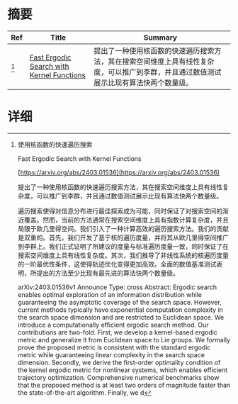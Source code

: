 # 摘要

| Ref | Title | Summary |
| --- | --- | --- |
| [^1] | [Fast Ergodic Search with Kernel Functions](https://arxiv.org/abs/2403.01536) | 提出了一种使用核函数的快速遍历搜索方法，其在搜索空间维度上具有线性复杂度，可以推广到李群，并且通过数值测试展示比现有算法快两个数量级。 |

# 详细

[^1]: 使用核函数的快速遍历搜索

    Fast Ergodic Search with Kernel Functions

    [https://arxiv.org/abs/2403.01536](https://arxiv.org/abs/2403.01536)

    提出了一种使用核函数的快速遍历搜索方法，其在搜索空间维度上具有线性复杂度，可以推广到李群，并且通过数值测试展示比现有算法快两个数量级。

    

    遍历搜索使得对信息分布进行最佳探索成为可能，同时保证了对搜索空间的渐近覆盖。然而，当前的方法通常在搜索空间维度上具有指数计算复杂度，并且局限于欧几里得空间。我们引入了一种计算高效的遍历搜索方法。我们的贡献是双重的。首先，我们开发了基于核的遍历度量，并将其从欧几里得空间推广到李群上。我们正式证明了所建议的度量与标准遍历度量一致，同时保证了在搜索空间维度上具有线性复杂度。其次，我们推导了非线性系统的核遍历度量的一阶最优性条件，这使得轨迹优化变得更加高效。全面的数值基准测试表明，所提出的方法至少比现有最先进的算法快两个数量级。

    arXiv:2403.01536v1 Announce Type: cross  Abstract: Ergodic search enables optimal exploration of an information distribution while guaranteeing the asymptotic coverage of the search space. However, current methods typically have exponential computation complexity in the search space dimension and are restricted to Euclidean space. We introduce a computationally efficient ergodic search method. Our contributions are two-fold. First, we develop a kernel-based ergodic metric and generalize it from Euclidean space to Lie groups. We formally prove the proposed metric is consistent with the standard ergodic metric while guaranteeing linear complexity in the search space dimension. Secondly, we derive the first-order optimality condition of the kernel ergodic metric for nonlinear systems, which enables efficient trajectory optimization. Comprehensive numerical benchmarks show that the proposed method is at least two orders of magnitude faster than the state-of-the-art algorithm. Finally, we d
    

